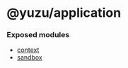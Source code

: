 # @yuzu/application

### Exposed modules

 - [context](packages/application/api/context)
 - [sandbox](packages/application/api/sandbox)